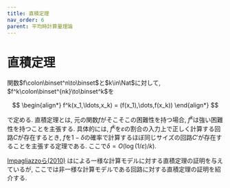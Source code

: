```yaml
---
title: 直積定理
nav_order: 6
parent: 平均時計算量理論
---
```


# 直積定理

関数$f\colon\binset^n\to\binset$と$k\in\Nat$に対して, $f^k\colon\binset^{nk}\to\binset^k$を

$$
  \begin{align*}
    f^k(x_1,\ldots,x_k) = (f(x_1),\dots,f(x_k))
  \end{align*}
$$

で定める.
直積定理とは, 元の関数$f$がそこそこの困難性を持つ場合, $f^k$は強い困難性を持つことを主張する.
具体的には, $f^k$を$\varepsilon$の割合の入力上で正しく計算する回路$C$が存在するとき, $f$を$1-\delta$の確率で計算するほぼ同じサイズの回路$C'$が存在することを主張する定理である. ここで$\delta = O(\log(1/\varepsilon)/k)$.

[Impagliazzoら(2010)]({{site.baseurl}}/docs/memo/IJKW10) はによる一様な計算モデルに対する直積定理の証明を与えているが, ここでは非一様な計算モデルである回路に対する直積定理の証明を紹介する.